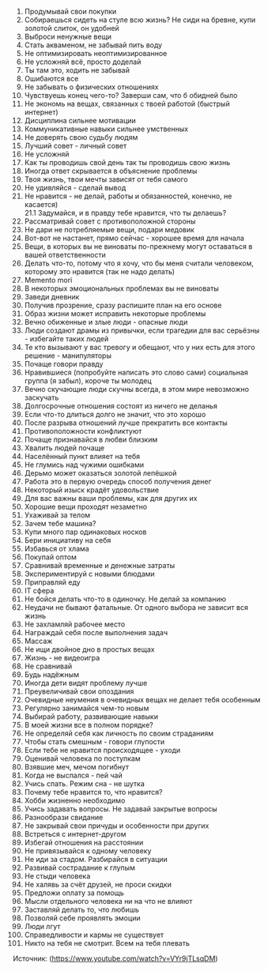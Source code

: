 1. Продумывай свои покупки
2. Собираешься сидеть на стуле всю жизнь? Не сиди на бревне, купи золотой слиток, он удобней
3. Выброси ненужные вещи 
4. Стать акваменом, не забывай пить воду 
5. Не оптимизировать неоптимизированное
6. Не усложняй всё, просто доделай
7. Ты там это, ходить не забывай
8. Ошибаются все 
9. Не забывать о физических отношениях 
10. Чувствуешь конец чего-то? Заверши сам, что б обидней было
11. Не экономь на вещах, связанных с твоей работой (быстрый интернет)
12. Дисциплина сильнее мотивации 
13. Коммуникативные навыки сильнее умственных 
14. Не доверять свою судьбу людям 
15. Лучший совет - личный совет 
16. Не усложняй
17. Как ты проводишь свой день так ты проводишь свою жизнь
18. Иногда ответ скрывается в объяснение проблемы 
19. Твоя жизнь, твои мечты зависят от тебя самого 
20. Не удивляйся - сделай вывод 
21. Не нравится - не делай, работы и обязанностей, конечно, не касается)  
 21.1 Задумайся, и в правду тебе нравится, что ты делаешь? 
22. Рассматривай совет с противоположной стороны 
23. Не дари не потребляемые вещи, подари медовик 
24. Вот-вот не настанет, прямо сейчас - хорошее время для начала 
25. Вещи, в которых вы не виноваты по-прежнему могут оставаться в вашей ответственности 
26. Делать что-то, потому что я хочу, что бы меня считали человеком, которому это нравится (так не надо делать) 
27. Memento mori 
28. В некоторых эмоциональных проблемах вы не виноваты 
29. Заведи дневник 
30. Получив прозрение, сразу распишите план на его основе 
31. Образ жизни может исправить некоторые проблемы 
32. Вечно обиженные и злые люди - опасные люди 
33. Люди создают драмы из привычки, если трагедии для вас серьёзны - избегайте таких людей 
34. Те кто вызывают у вас тревогу и обещают, что у них есть для этого решение - манипуляторы 
35. Почаще говори правду 
36. Нравившиеся (попробуйте написать это слово сами) социальная группа (я забыл), короче ты молодец 
37. Вечно скучающие люди скучны всегда, в этом мире невозможно заскучать 
38. Долгосрочные отношения состоят из ничего не деланья 
39. Если что-то длиться долго не значит, что это хорошо 
40. После разрыва отношений лучше прекратить все контакты 
41. Противоположности конфликтуют
42. Почаще признавайся в любви близким 
43. Хвалить людей почаще 
44. Населённый пункт влияет на тебя 
45. Не глумись над чужими ошибками 
46. Дерьмо может оказаться золотой лепёшкой 
47. Работа это в первую очередь способ получения денег 
48. Некоторый изыск крадёт удовольствие 
49. Для вас важны ваши проблемы, как для других их 
50. Хорошие вещи проходят незаметно
51. Ухаживай за телом 
52. Зачем тебе машина? 
53. Купи много пар одинаковых носков 
54. Бери инициативу на себя 
55. Избавься от хлама 
56. Покупай оптом 
57. Сравнивай временные и денежные затраты 
58. Экспериментируй с новыми блюдами 
59. Приправляй еду 
60. IT сфера 
61. Не бойся делать что-то в одиночку. Не делай за компанию 
62. Неудачи не бывают фатальные. От одного выбора не зависит вся жизнь 
63. Не захламляй рабочее место 
64. Награждай себя после выполнения задач 
65. Массаж 
66. Не ищи двойное дно в простых вещах 
67. Жизнь - не видеоигра 
68. Не сравнивай 
69. Будь надёжным 
70. Иногда дети видят проблему лучше 
71. Преувеличивай свои опоздания 
72. Очевидные неумения в очевидных вещах не делает тебя особенным 
73. Регулярно занимайся чем-то новым 
74. Выбирай работу, развивающие навыки 
75. В моей жизни все в полном порядке? 
76. Не определяй себя как личность по своим страданиям 
77. Чтобы стать смешным - говори глупости
78. Если тебе не нравится происходящее - уходи 
79. Оценивай человека по поступкам 
80. Взявшие меч, мечом погибнут 
81. Когда не выспался - пей чай 
82. Учись спать. Режим сна - не шутка
83. Почему тебе нравится то, что нравится?
84. Хобби жизненно необходимо 
85. Учись задавать вопросы. Не задавай закрытые вопросы 
86. Разнообрази свидание
87. Не закрывай свои причуды и особенности при других
88. Встреться с интернет-другом 
89. Избегай отношения на расстоянии
90. Не привязывайся к одному человеку 
91. Не иди за стадом. Разбирайся в ситуации 
92. Развивай сострадание к глупым 
93. Не стыди человека 
94. Не халявь за счёт друзей, не проси скидки 
95. Предложи оплату за помощь 
96. Мысли отдельного человека ни на что не влияют 
97. Заставляй делать то, что любишь 
98. Позволяй себе проявлять эмоции 
99. Люди лгут 
100. Справедливости и кармы не существует 
101. Никто на тебя не смотрит. Всем на тебя плевать


Источник: (https://www.youtube.com/watch?v=VYr9jTLsqDM)
